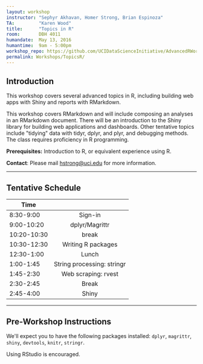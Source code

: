 ```yaml
---
layout: workshop
instructor: "Sephyr Akhavan, Homer Strong, Brian Espinoza"
TA: 		"Karen Wood"
title: 		"Topics in R"
room:		DBH 4011
humandate:	May 13, 2016
humantime:	9am - 5:00pm 
workshop_repo: https://github.com/UCIDataScienceInitiative/AdvancedRWorkshop 
permalink: Workshops/TopicsR/
---
```


## Introduction

This workshop covers several advanced topics in R, including building web apps with Shiny and reports with RMarkdown.

This workshop covers RMarkdown and will include composing an analyses in an RMarkdown document. There will be an introduction to the Shiny library for building web applications and dashboards. Other tentative topics include "tidying" data with tidyr, dplyr, and plyr, and debugging methods. The class requires proficiency in R programming.


**Prerequisites:** Introduction to R, or equivalent experience using R.

**Contact**: Please mail [hstrong@uci.edu](mailto:hstrong@uci.edu) for more information.

* * *



## <a name="Schedule"></a>Tentative Schedule

| Time	       	|           	|
| ------------- |:-------------:|
| 8:30-9:00   | Sign-in 		|
| 9:00-10:20   | dplyr/Magrittr  |
| 10:20-10:30   | break  |
| 10:30-12:30   | Writing R packages	|
| 12:30-1:00	| Lunch			|
| 1:00-1:45		| String processing: stringr |
| 1:45-2:30		| Web scraping: rvest |
| 2:30-2:45		| Break			|
| 2:45-4:00	| Shiny |

* * *




## <a name="Instructions"></a>Pre-Workshop Instructions

We'll expect you to have the following packages installed: `dplyr`, `magrittr`, `shiny`, `devtools`, `knitr`, `stringr`.

Using RStudio is encouraged.

